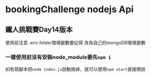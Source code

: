 # bookingChallenge nodejs Api

## 鐵人挑戰賽Day14版本

使用前注意 .env folder環境變數要記得 改為自己的mongoDB環境變數

### 一樣使用前沒有安裝node_module要先`npm i` 

如有寫腳本把`node index.js`啟動換掉，就可以使用`npm start`直接開啟

